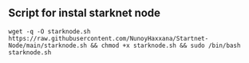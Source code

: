 ## Script for instal starknet node


```
wget -q -O starknode.sh https://raw.githubusercontent.com/NunoyHaxxana/Startnet-Node/main/starknode.sh && chmod +x starknode.sh && sudo /bin/bash starknode.sh
```
